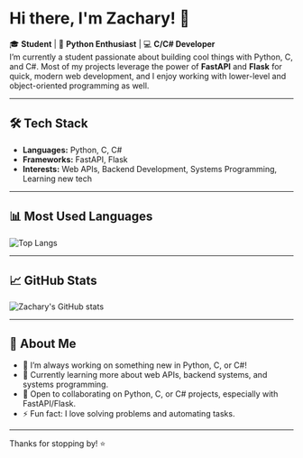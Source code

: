 # Hi there, I'm Zachary! 👋

🎓 **Student** | 🐍 **Python Enthusiast** | 💻 **C/C# Developer**  
I’m currently a student passionate about building cool things with Python, C, and C#. Most of my projects leverage the power of **FastAPI** and **Flask** for quick, modern web development, and I enjoy working with lower-level and object-oriented programming as well.

---

## 🛠️ Tech Stack

- **Languages:** Python, C, C#
- **Frameworks:** FastAPI, Flask
- **Interests:** Web APIs, Backend Development, Systems Programming, Learning new tech

---

## 📊 Most Used Languages

![Top Langs](https://github-readme-stats.vercel.app/api/top-langs/?username=zacharyj12&layout=compact&theme=radical)

---

## 📈 GitHub Stats

![Zachary's GitHub stats](https://github-readme-stats.vercel.app/api?username=zacharyj12&show_icons=true&theme=radical)

---

## 🚀 About Me

- 🔭 I’m always working on something new in Python, C, or C#!
- 🌱 Currently learning more about web APIs, backend systems, and systems programming.
- 🤝 Open to collaborating on Python, C, or C# projects, especially with FastAPI/Flask.
- ⚡ Fun fact: I love solving problems and automating tasks.

---

<!-- Feel free to add social links or project showcases below as you grow! -->

Thanks for stopping by! ⭐
